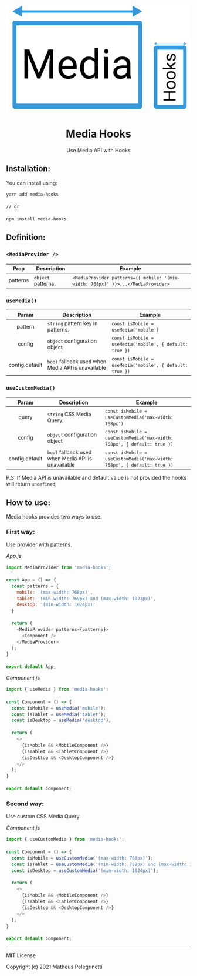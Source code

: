<div align="center">
  <img src="https://github.com/Pelegrinetti/media-hooks/blob/master/logo.svg" alt="Logo do aplicativo" />

  <h1>Media Hooks</h1>
  <p>Use Media API with Hooks</p>
</div>

## Installation:

You can install using:
```bash
yarn add media-hooks

// or

npm install media-hooks
```

## Definition:

### `<MediaProvider />`

|Prop     | Description           | Example                                                                               |
|:-------:|-----------------------|---------------------------------------------------------------------------------------| 
|patterns | `object` patterns. | ```<MediaProvider patterns={{ mobile: '(min-width: 768px)' }}>...</MediaProvider>```  | 

### `useMedia()`

|Param    | Description          | Example                                                                               |
|:-------:|----------------------|---------------------------------------------------------------------------------------| 
|pattern  | `string` pattern key in patterns. | ```const isMobile = useMedia('mobile')```  | 
| config  | `object` configuration object | ```const isMobile = useMedia('mobile', { default: true })``` |
|config.default | `bool` fallback used when Media API is unavailable |  ```const isMobile = useMedia('mobile', { default: true })``` |

### `useCustomMedia()`

|Param    | Description          | Example                                                                               |
|:-------:|----------------------|---------------------------------------------------------------------------------------| 
|query  | `string` CSS Media Query. | ```const isMobile = useCustomMedia('max-width: 768px')```  | 
| config  | `object` configuration object | ```const isMobile = useCustomMedia('max-width: 768px', { default: true })``` |
|config.default | `bool` fallback used when Media API is unavailable |  ```const isMobile = useCustomMedia('max-width: 768px', { default: true })``` |

P.S: If Media API is unavailable and default value is not provided the hooks will return `undefined`;

## How to use:
Media hooks provides two ways to use.

### First way:
Use provider with patterns.

_App.js_
```js
import MediaProvider from 'media-hooks';

const App = () => {
  const patterns = {
    mobile: '(max-width: 768px)',
    tablet: '(min-width: 769px) and (max-width: 1023px)',
    desktop: '(min-width: 1024px)'
  }
  
  return (
    <MediaProvider patterns={patterns}>
      <Component />
    </MediaProvider>
  );
}

export default App;
```

_Component.js_
```js
import { useMedia } from 'media-hooks';

const Component = () => {
  const isMobile = useMedia('mobile');
  const isTablet = useMedia('tablet');
  const isDesktop = useMedia('desktop');
  
  return (
    <>
      {isMobile && <MobileComponent />}
      {isTablet && <TabletComponent />}
      {isDesktop && <DesktopComponent />}
    </>
  );
}

export default Component;
```

### Second way:
Use custom CSS Media Query.

_Component.js_
```js
import { useCustomMedia } from 'media-hooks';

const Component = () => {
  const isMobile = useCustomMedia('(max-width: 768px)');
  const isTablet = useCustomMedia('(min-width: 769px) and (max-width: 1023px)');
  const isDesktop = useCustomMedia('(min-width: 1024px)');
  
  return (
    <>
      {isMobile && <MobileComponent />}
      {isTablet && <TabletComponent />}
      {isDesktop && <DesktopComponent />}
    </>
  );
}

export default Component;
```

<hr />

MIT License

Copyright (c) 2021 Matheus Pelegrinetti